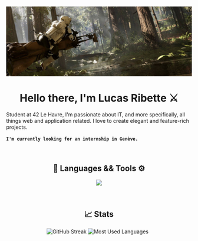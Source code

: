 ![](scout-trooper.jpg)

<h1 align="center">Hello there, I'm Lucas Ribette ⚔️</h1>

Student at 42 Le Havre, I'm passionate about IT, and more specifically, all things web and application related. I love to create elegant and feature-rich projects.

**`I'm currently looking for an internship in Genève.`**

<br>

<h2 align="center">🔧 Languages && Tools ⚙️</h2>
<p align="center">
  <a href="https://skillicons.dev">
    <img src="https://skillicons.dev/icons?i=cpp,c,js,django,py,html,php,docker,css,ps" />
  </a>
</p>

<br>

<h2 align="center">📈 Stats</h2>

<p align="center">
    <img alt="GitHub Streak" src="https://streak-stats.demolab.com?user=Lurik13&theme=shadow-red&date_format=M%20j%5B%2C%20Y%5D&mode=weekly&card_width=334&card_height=175" />
    <img height=175 alt="Most Used Languages" src="https://github-readme-stats.vercel.app/api/top-langs/?username=Lurik13&theme=shadow_red&layout=compact" />&nbsp;&nbsp;
</p>
